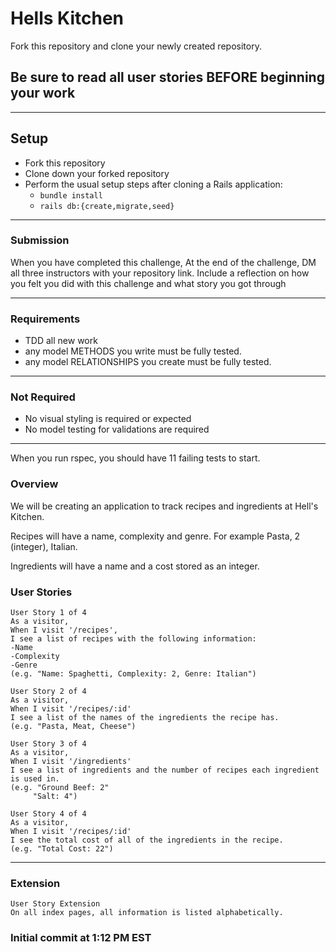 # Hells Kitchen

Fork this repository and clone your newly created repository. 

## Be sure to read all user stories BEFORE beginning your work
---

## Setup

* Fork this repository
* Clone down your forked repository
* Perform the usual setup steps after cloning a Rails application:
  - `bundle install`
  - `rails db:{create,migrate,seed}`
---
### Submission

When you have completed this challenge, At the end of the challenge, DM all three instructors with your repository link. Include a reflection on how you felt you did with this challenge and what story you got through

---
### Requirements

* TDD all new work
* any model METHODS you write must be fully tested.
* any model RELATIONSHIPS you create must be fully tested.
---

### Not Required

* No visual styling is required or expected
* No model testing for validations are required
---

When you run rspec, you should have 11 failing tests to start.  

###  Overview

We will be creating an application to track recipes and ingredients at Hell's Kitchen. 

Recipes will have a name, complexity and genre. For example Pasta, 2 (integer), Italian.

Ingredients will have a name and a cost stored as an integer.

 
### User Stories
 
```
User Story 1 of 4
As a visitor,
When I visit '/recipes',
I see a list of recipes with the following information:
-Name
-Complexity
-Genre
(e.g. "Name: Spaghetti, Complexity: 2, Genre: Italian")
```
```
User Story 2 of 4
As a visitor,
When I visit '/recipes/:id'
I see a list of the names of the ingredients the recipe has.
(e.g. "Pasta, Meat, Cheese")
```
```
User Story 3 of 4
As a visitor,
When I visit '/ingredients'
I see a list of ingredients and the number of recipes each ingredient is used in.
(e.g. "Ground Beef: 2"
     "Salt: 4")
```
```
User Story 4 of 4
As a visitor,
When I visit '/recipes/:id'
I see the total cost of all of the ingredients in the recipe.
(e.g. "Total Cost: 22")
```
---
### Extension
```
User Story Extension
On all index pages, all information is listed alphabetically.
```

### Initial commit at 1:12 PM EST